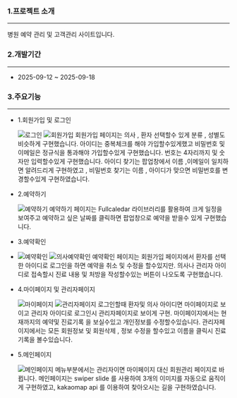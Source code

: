 ### 1.프로젝트 소개
---
병원 예약 관리 및 고객관리 사이트입니다.



### 2.개발기간
---
+ 2025-09-12 ~ 2025-09-18


### 3.주요기능
---
+ 1.회원가입 및 로그인

  ![로그인](https://github.com/hee8144/image/blob/main/login.png) ![회원가입](https://github.com/hee8144/image/blob/main/join.png)
  회원가입 페이지는 의사 , 환자 선택할수 있게 분류 , 성별도 비슷하게 구현했습니다.
  아이디는 중복체크를 해야 가입할수있게했고 비밀번호 및 이메일은 정규식을 통과해야 가입할수있게 구현했습니다.
  번호는 4자리까지 및 숫자만 입력할수있게 구현했습니다.
  아이디 찾기는 팝업창에서 이름 ,이메일이 일치하면 알려드리게 구현하였고 ,
  비밀번호 찾기는 이름 , 아이디가 맞으면 비밀번호를 변경할수있게 구현하였습니다.

+ 2.예약하기

  ![예약하기](https://github.com/hee8144/image/blob/main/reserve.png)
  예약하기 페이지는 Fullcaledar 라이브러리를 활용하여 크게 일정을 보여주고
  예약하고 싶은 날짜를 클릭하면 팝업창으로 예약을 받을수 있게 구현했습니다.

+ 3.예약확인
+ 
  ![예약확인](https://github.com/hee8144/image/blob/main/usercheckreserve.png) ![의사예약확인](https://github.com/hee8144/image/blob/main/docorcheckreserve.png)
  예약확인 페이지는 회원가입 페이지에서 환자를 선택한 아이디로 로그인을 하면 예약을 취소 및 수정을 할수있지만.
  의사나 관리자 아이디로 접속할시 진료 내용 및 처방을 작성할수있는 버튼이 나오도록 구현했습니다.

+ 4.마이페이지 및 관리자페이지

  ![마이페이지](https://github.com/hee8144/image/blob/main/mypage.png) ![관리자페이지](https://github.com/hee8144/image/blob/main/userManagement.png)
  로그인할때 환자및 의사 아이디면 마이페이지로 보이고 관리자 아이디로 로그인시 관리자페이지로 보이게 구현.
  마이페이지에서는 현재까지의 예약및 진료기록 을 보실수있고 개인정보를 수정할수있습니다.
  관리자페이지에서는 모든 회원정보 및 회원삭제 , 정보 수정을 할수있고 이름을 클릭시 진료기록을 볼수있습니다.

+ 5.메인페이지

  ![메인페이지](https://github.com/hee8144/image/blob/main/userMain.png)
  메뉴부분에서는 관리자이면 마이페이지 대신 회원관리 페이지로 바뀝니다.
  메인페이지는 swiper slide 를 사용하여 3개의 이미지를 자동으로 움직이게 구현하였고,
  kakaomap api 를 이용하여 찾아오시는 길을 구현하였습니다.



  
